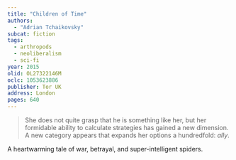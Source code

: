 ```yaml
---
title: "Children of Time"
authors:
  - "Adrian Tchaikovsky"
subcat: fiction
tags:
  - arthropods
  - neoliberalism
  - sci-fi
year: 2015
olid: OL27322146M
oclc: 1053623886
publisher: Tor UK
address: London
pages: 640
---
```


> She does not quite grasp that he is something like her, but her formidable ability to calculate strategies has gained a new dimension. A new category appears that expands her options a hundredfold: *ally*.

A heartwarming tale of war, betrayal, and super-intelligent spiders.
